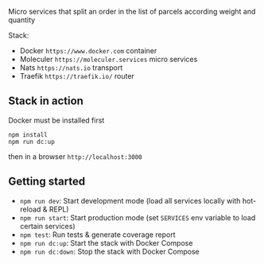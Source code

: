 Micro services that split an order in the list of parcels according weight and quantity

Stack:
- Docker `https://www.docker.com`  container
- Moleculer `https://moleculer.services` micro services
- Nats `https://nats.io` transport 
- Traefik `https://traefik.io/` router


Stack in action
----------------
Docker must be installed first

```
npm install
npm run dc:up
```
then in a browser `http://localhost:3000`


Getting started
---------------
- `npm run dev`: Start development mode (load all services locally with hot-reload & REPL)
- `npm run start`: Start production mode (set `SERVICES` env variable to load certain services)
- `npm test`: Run tests & generate coverage report
- `npm run dc:up`: Start the stack with Docker Compose
- `npm run dc:down`: Stop the stack with Docker Compose
